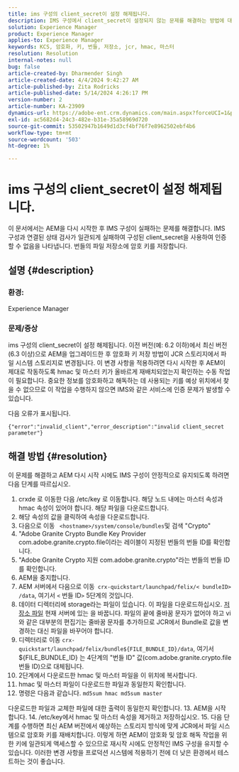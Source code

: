 ```yaml
---
title: ims 구성의 client_secret이 설정 해제됩니다.
description: IMS 구성에서 client_secret이 설정되지 않는 문제를 해결하는 방법에 대해 알아봅니다. 번들의 파일 저장소에 암호 키를 저장합니다.
solution: Experience Manager
product: Experience Manager
applies-to: Experience Manager
keywords: KCS, 암호화, 키, 번들, 저장소, jcr, hmac, 마스터
resolution: Resolution
internal-notes: null
bug: false
article-created-by: Dharmender Singh
article-created-date: 4/4/2024 9:42:27 AM
article-published-by: Zita Rodricks
article-published-date: 5/14/2024 4:26:17 PM
version-number: 2
article-number: KA-23909
dynamics-url: https://adobe-ent.crm.dynamics.com/main.aspx?forceUCI=1&pagetype=entityrecord&etn=knowledgearticle&id=e9786ba5-67f2-ee11-904b-6045bd04ed02
exl-id: ac5682d4-24c3-482e-b31e-35a58969d720
source-git-commit: 53502947b1649d1d3cf4bf76f7e8962502ebf4b6
workflow-type: tm+mt
source-wordcount: '503'
ht-degree: 1%

---
```


# ims 구성의 client_secret이 설정 해제됩니다.


이 문서에서는 AEM을 다시 시작한 후 IMS 구성이 실패하는 문제를 해결합니다. IMS 구성과 연결된 상태 검사가 일관되게 실패하여 구성된 client_secret을 사용하여 인증할 수 없음을 나타냅니다. 번들의 파일 저장소에 암호 키를 저장합니다.

## 설명 {#description}


### 환경:

Experience Manager

### 문제/증상

ims 구성의 client_secret이 설정 해제됩니다.
이전 버전(예: 6.2 이하)에서 최신 버전(6.3 이상)으로 AEM을 업그레이드한 후 암호화 키 저장 방법이 JCR 스토리지에서 파일 시스템 스토리지로 변경됩니다. 이 변경 사항을 적용하려면 다시 시작한 후 AEM이 제대로 작동하도록 hmac 및 마스터 키가 올바르게 재배치되었는지 확인하는 수동 작업이 필요합니다. 중요한 정보를 암호화하고 해독하는 데 사용되는 키를 예상 위치에서 찾을 수 없으므로 이 작업을 수행하지 않으면 IMS와 같은 서비스에 인증 문제가 발생할 수 있습니다.

다음 오류가 표시됩니다.


```
{"error":"invalid_client","error_description":"invalid client_secret parameter"}
```



## 해결 방법 {#resolution}


이 문제를 해결하고 AEM 다시 시작 시에도 IMS 구성이 안정적으로 유지되도록 하려면 다음 단계를 따르십시오.

1. crxde 로 이동한 다음 /etc/key 로 이동합니다. 해당 노드 내에는 마스터 속성과 hmac 속성이 있어야 합니다. 해당 파일을 다운로드합니다.
2. 해당 속성의 값을 클릭하여 속성을 다운로드합니다.
3. 다음으로 이동 ` <hostname>/system/console/bundles`및 검색 &quot;Crypto&quot;
4. &quot;Adobe Granite Crypto Bundle Key Provider com.adobe.granite.crypto.file이라는 레이블이 지정된 번들의 번들 ID를 확인합니다.
5. &quot;Adobe Granite Crypto 지원 com.adobe.granite.crypto&quot;라는 번들의 번들 ID를 확인합니다.
6. AEM을 중지합니다.
7. AEM 서버에서 다음으로 이동` crx-quickstart/launchpad/felix/< bundleID> /data`, 여기서 `<`  번들 ID`>`  5단계의 것입니다.
8. 데이터 디렉터리에 storage라는 파일이 있습니다. 이 파일을 다운로드하십시오. [저장소 파일](https://raw.githubusercontent.com/cqsupport/fix-instructions/master/move-crypto-keys/storage) 현재 서버에 있는 을 바꿉니다. 파일의 끝에 줄바꿈 문자가 없어야 하고 vi와 같은 대부분의 편집기는 줄바꿈 문자를 추가하므로 JCR에서 Bundle로 값을 변경하는 대신 파일을 바꾸어야 합니다.
9. 디렉터리로 이동 `crx-quickstart/launchpad/felix/bundle${FILE_BUNDLE_ID}/data`, 여기서 ${FILE_BUNDLE_ID} 는 4단계의 &quot;번들 ID&quot; 값(com.adobe.granite.crypto.file 번들 ID)으로 대체됩니다.
10. 2단계에서 다운로드한 hmac 및 마스터 파일을 이 위치에 복사합니다.
11. hmac 및 마스터 파일이 다운로드한 파일과 동일한지 확인합니다.
12. 명령은 다음과 같습니다. `md5sum hmac md5sum master` 

   다운로드한 파일과 교체한 파일에 대한 출력이 동일한지 확인합니다.
13. AEM을 시작합니다.
14. /etc/key에서 hmac 및 마스터 속성을 제거하고 저장하십시오.
15. 다음 단계를 수행하면 최신 AEM 버전에서 예상하는 스토리지 방식에 맞게 JCR에서 파일 시스템으로 암호화 키를 재배치합니다. 이렇게 하면 AEM이 암호화 및 암호 해독 작업을 위한 키에 일관되게 액세스할 수 있으므로 재시작 시에도 안정적인 IMS 구성을 유지할 수 있습니다. 이러한 변경 사항을 프로덕션 시스템에 적용하기 전에 더 낮은 환경에서 테스트하는 것이 좋습니다.
